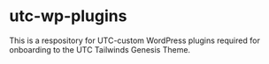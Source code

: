 # utc-wp-plugins
This is a respository for UTC-custom WordPress plugins required for onboarding to the UTC Tailwinds Genesis Theme.
